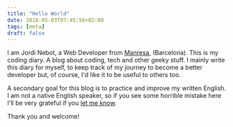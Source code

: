 ```yaml
---
title: "Hello World"
date: 2018-05-03T07:45:56+02:00
tags: [meta]
draft: false
---
```

I am Jordi Nebot, a Web Developer from [Manresa](https://en.wikipedia.org/wiki/Manresa), (Barcelona). This is my coding
diary. A blog about coding, tech and other geeky stuff.  I mainly write this diary for myself, to keep track of my
journey to become a better developer but, of course, I'd like it to be useful to others too.

A secondary goal for this blog is to practice and improve my written English. I am not a native English speaker, so if
you see some horrible mistake here I'll be very grateful if you [let me know](https://github.com/jordinebot/my-coding-diary/labels/spelling%20mistake).

Thank you and welcome!
